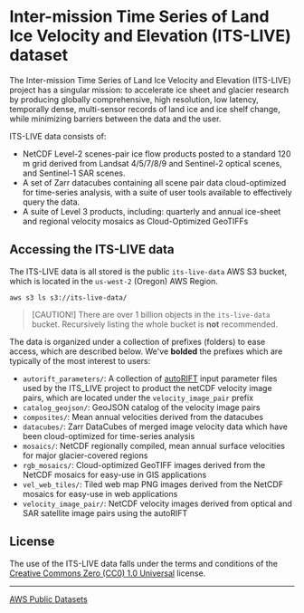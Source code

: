# Inter-mission Time Series of Land Ice Velocity and Elevation (ITS-LIVE) dataset

The Inter-mission Time Series of Land Ice Velocity and Elevation (ITS-LIVE) project has a singular mission: to accelerate ice sheet and glacier research by producing globally comprehensive, high resolution, low latency, temporally dense, multi-sensor records of land ice and ice shelf change, while minimizing barriers between the data and the user.

ITS-LIVE data consists of:
* NetCDF Level-2 scenes-pair ice flow products posted to a standard 120 m grid derived from Landsat 4/5/7/8/9 and Sentinel-2 optical scenes, and Sentinel-1 SAR scenes.
* A set of Zarr datacubes containing all scene pair data cloud-optimized for time-series analysis, with a suite of user tools available to effectively query the data.
* A suite of Level 3 products, including: quarterly and annual ice-sheet and regional velocity mosaics as Cloud-Optimized GeoTIFFs


## Accessing the ITS-LIVE data

The ITS-LIVE data is all stored is the public `its-live-data` AWS S3 bucket, which is located in the `us-west-2` (Oregon) AWS Region. 

```shell
aws s3 ls s3://its-live-data/
```

> [CAUTION!]
> There are over 1 billion objects in the `its-live-data` bucket. Recursively listing the whole bucket is **not** recommended.

The data is organized under a collection of prefixes (folders) to ease access, which are described below. We've **bolded** the prefixes which are typically of the most interest to users:

* `autorift_parameters/`: A collection of [autoRIFT](https://github.com/nasa-jpl/autoRIFT/) input parameter files used by the ITS_LIVE project to product the netCDF velocity image pairs, which are located under the `velocity_image_pair` prefix
* `catalog_geojson/`: GeoJSON catalog of the velocity image pairs
* `composites/`: Mean annual velocities derived from the datacubes
* `datacubes/`: Zarr DataCubes of merged image velocity data which have been cloud-optimized for time-series analysis
* `mosaics/`: NetCDF regionally compiled, mean annual surface velocities for major glacier-covered regions
* `rgb_mosaics/`: Cloud-optimized GeoTIFF images derived from the NetCDF mosaics for easy-use in GIS applications
* `vel_web_tiles/`: Tiled web map PNG images derived from the NetCDF mosaics for easy-use in web applications
* `velocity_image_pair/`: NetCDF velocity images derived from optical and SAR satellite image pairs using the autoRIFT


## License

The use of the ITS-LIVE data falls under the terms and conditions of the [Creative Commons Zero (CC0) 1.0 Universal](https://creativecommons.org/publicdomain/zero/1.0/) license.

---

[AWS Public Datasets](http://aws.amazon.com/public-datasets)
